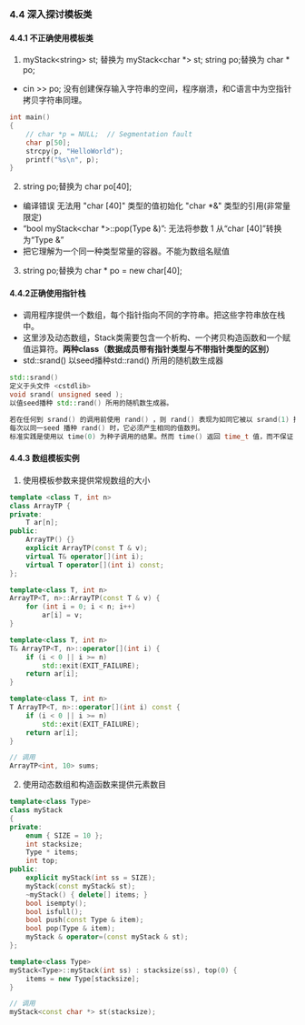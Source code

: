 ### 4.4 深入探讨模板类

#### 4.4.1 不正确使用模板类

1. myStack<string\> st; 替换为 myStack<char *> st;   string  po;替换为 char * po;

* cin >> po; 没有创建保存输入字符串的空间，程序崩溃，和C语言中为空指针拷贝字符串同理。

```c
int main()
{
    // char *p = NULL;  // Segmentation fault
    char p[50];
    strcpy(p, "HelloWorld");
    printf("%s\n", p);
}
```

2.  string  po;替换为 char  po[40];

* 编译错误  无法用 "char [40]" 类型的值初始化 "char *&" 类型的引用(非常量限定)
* “bool myStack<char *>::pop(Type &)”: 无法将参数 1 从“char [40]”转换为“Type &”
* 把它理解为一个同一种类型常量的容器。不能为数组名赋值

3. string  po;替换为 char  * po = new char[40];

#### 4.4.2正确使用指针栈

* 调用程序提供一个数组，每个指针指向不同的字符串。把这些字符串放在栈中。
* 这里涉及动态数组，Stack类需要包含一个析构、一个拷贝构造函数和一个赋值运算符。**两种class（数据成员带有指针类型与不带指针类型的区别）**
* std::srand() 以seed播种std::rand() 所用的随机数生成器

```c++
std::srand()
定义于头文件 <cstdlib>
void srand( unsigned seed );
以值seed播种 std::rand() 所用的随机数生成器。

若在任何到 srand() 的调用前使用 rand() ，则 rand() 表现为如同它被以 srand(1) 播种。
每次以同一seed 播种 rand() 时，它必须产生相同的值数列。
标准实践是使用以 time(0) 为种子调用的结果。然而 time() 返回 time_t 值，而不保证 time_t 是整数类型
```

#### 4.4.3 数组模板实例

1. 使用模板参数来提供常规数组的大小

```c++
template <class T, int n>
class ArrayTP {
private:
	T ar[n];
public:
	ArrayTP() {}
	explicit ArrayTP(const T & v);
	virtual T& operator[](int i);
	virtual T operator[](int i) const;
};

template<class T, int n>
ArrayTP<T, n>::ArrayTP(const T & v) {
	for (int i = 0; i < n; i++)
		ar[i] = v;
}

template<class T, int n>
T& ArrayTP<T, n>::operator[](int i) {
	if (i < 0 || i >= n)
		std::exit(EXIT_FAILURE);
	return ar[i];
}

template<class T, int n>
T ArrayTP<T, n>::operator[](int i) const {
	if (i < 0 || i >= n)
		std::exit(EXIT_FAILURE);
	return ar[i];
}

// 调用
ArrayTP<int, 10> sums;
```

2. 使用动态数组和构造函数来提供元素数目

```c++
template<class Type>
class myStack
{
private:
	enum { SIZE = 10 };
	int stacksize;
	Type * items;
	int top;
public:
	explicit myStack(int ss = SIZE);
	myStack(const myStack& st);
	~myStack() { delete[] items; }
	bool isempty();
	bool isfull();
	bool push(const Type & item);
	bool pop(Type & item);
	myStack & operator=(const myStack & st);
};

template<class Type>
myStack<Type>::myStack(int ss) : stacksize(ss), top(0) {
	items = new Type[stacksize];
}

// 调用
myStack<const char *> st(stacksize);
```

